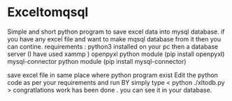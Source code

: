 # Exceltomqsql
Simple and short python program to save excel data into mysql database.
if you have any excel file and want to make mqsql database from it then you can contine.
requirements :
  python3 installed on your pc
  then a database server (I have used xammp )
  openpyxl python module (pip install openpyxl)
  mysql-connector python module  (pip install mysql-connector)
  
 save excel file in same place where python program exist
 Edit the python code as per your requirements and run 
 BY simply type < python ./xltodb.py > 
 congratlations work has been done .
 you can see it in your database.

